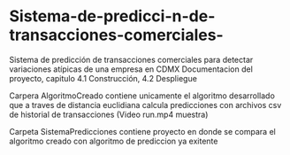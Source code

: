 # Sistema-de-predicci-n-de-transacciones-comerciales-
Sistema de predicción de transacciones comerciales para detectar variaciones atípicas de una empresa en CDMX
Documentacion del proyecto, capitulo 4.1 Construcción, 4.2  Despliegue

Carpera AlgoritmoCreado contiene unicamente el algoritmo desarrollado que a traves de distancia euclidiana calcula predicciones con archivos csv de historial de transacciones (Video run.mp4 muestra)

Carpeta SistemaPredicciones contiene proyecto en donde se compara el algoritmo creado con algoritmo de prediccion ya exitente
